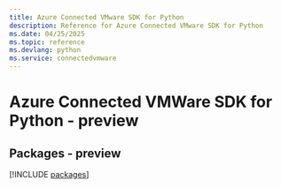 ```yaml
---
title: Azure Connected VMware SDK for Python
description: Reference for Azure Connected VMware SDK for Python
ms.date: 04/25/2025
ms.topic: reference
ms.devlang: python
ms.service: connectedvmware
---
```

# Azure Connected VMWare SDK for Python - preview
## Packages - preview
[!INCLUDE [packages](connected-vmware-index.md)]